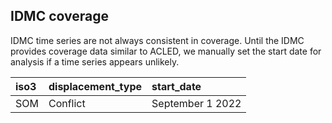 [comment]: <> (This file is autogenerated, do not edit. Edit publish_prompts.R directly.)

## IDMC coverage

IDMC time series are not always consistent in coverage. Until the IDMC provides coverage data similar to ACLED, we manually set the start date for analysis if a time series appears unlikely.

|iso3 |displacement_type |start_date       |
|:----|:-----------------|:----------------|
|SOM  |Conflict          |September 1 2022 |
